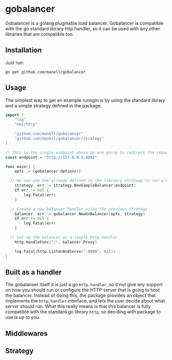 # gobalancer
Gobalancer is a golang pluginable load balancer. Gobalancer is compatible with the go standard library http.handler, so it can be used with any other libraries that are compatible too.

## Installation
Just run: 

```go get github.com/manell/gobalancer```

## Usage
The simplest way to get an example runngin is by using the standard library and a simple strategy defined in the package.

```go
import (
	"log"
	"net/http"

	"github.com/manell/gobalancer"
	"github.com/manell/gobalancer/strategy"
)

// This is the single endpoint where we are going to redirect the requests
const endpoint = "http://127.0.0.1:8081"

func main() {
	opts := &gobalancer.Options{}

  // We can use the already defined in the librabry strategy to run a basic example
	strategy, err := strategy.NewSimpleBalancer(endpoint)
	if err != nil {
		log.Fatal(err)
	}

  // Create a new balancer handler using the previous strategy
	balancer, err := gobalancer.NewGoBalancer(opts, strategy)
	if err != nil {
		log.Fatal(err)
	}

  // Set up the balancer as a simple http.handler
	http.HandleFunc("/", balancer.Proxy)

	log.Fatal(http.ListenAndServe(":8080", nil))
}


```

## Built as a handler
The gobalanser itself it is just a go ```http.handler```, so it not give any support on how you should run or configure the HTTP server that is going to host the balancer. Instead of doing this, the package provides an object that implements the ```http.handler``` interface, and lets the user decide about what server should run. What this really means is that this balancer is fully compatible with the standard go library ```http```, so deciding with package to use is up to you.


## Middlewares
## Strategy

